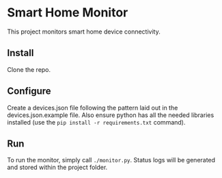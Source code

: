 # Smart Home Monitor

This project monitors smart home device connectivity.

## Install

Clone the repo.

## Configure

Create a devices.json file following the pattern laid out in the devices.json.example file. Also ensure python has all the needed libraries installed (use the `pip install -r requirements.txt` command).

## Run

To run the monitor, simply call `./monitor.py`. Status logs will be generated and stored within the project folder.
